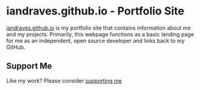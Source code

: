 # iandraves.github.io - Portfolio Site

[iandraves.github.io](https://iandraves.github.io) is my portfolio site that contains information about me and my projects. Primarily, this webpage functions as a basic landing page for me as an independent, open source developer and links back to my GitHub.

## Support Me
Like my work? Please consider [supporting me](https://paypal.me/iandraves)
